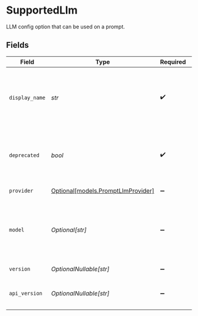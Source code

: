 # SupportedLlm

LLM config option that can be used on a prompt.


## Fields

| Field                                                                           | Type                                                                            | Required                                                                        | Description                                                                     | Example                                                                         |
| ------------------------------------------------------------------------------- | ------------------------------------------------------------------------------- | ------------------------------------------------------------------------------- | ------------------------------------------------------------------------------- | ------------------------------------------------------------------------------- |
| `display_name`                                                                  | *str*                                                                           | :heavy_check_mark:                                                              | Display name of the model. This is used for display purposes in the Console UI. | GPT-4o                                                                          |
| `deprecated`                                                                    | *bool*                                                                          | :heavy_check_mark:                                                              | Whether the LLM config is deprecated and should not be used.                    | false                                                                           |
| `provider`                                                                      | [Optional[models.PromptLlmProvider]](../models/promptllmprovider.md)            | :heavy_minus_sign:                                                              | LLM API provider.                                                               |                                                                                 |
| `model`                                                                         | *Optional[str]*                                                                 | :heavy_minus_sign:                                                              | Name of the model. Must match the deployment name in Azure AI Studio.           | gpt-4o                                                                          |
| `version`                                                                       | *OptionalNullable[str]*                                                         | :heavy_minus_sign:                                                              | Model version.                                                                  | 2024-05-13                                                                      |
| `api_version`                                                                   | *OptionalNullable[str]*                                                         | :heavy_minus_sign:                                                              | Version of the provider's API.                                                  | 2024-06-01                                                                      |